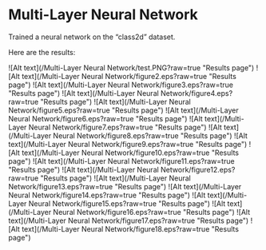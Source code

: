 
Multi-Layer Neural Network
=========================

Trained a neural network on the “class2d” dataset.

Here are the results:

![Alt text](/Multi-Layer Neural Network/test.PNG?raw=true "Results page")
![Alt text](/Multi-Layer Neural Network/figure2.eps?raw=true "Results page")
![Alt text](/Multi-Layer Neural Network/figure3.eps?raw=true "Results page")
![Alt text](/Multi-Layer Neural Network/figure4.eps?raw=true "Results page")
![Alt text](/Multi-Layer Neural Network/figure5.eps?raw=true "Results page")
![Alt text](/Multi-Layer Neural Network/figure6.eps?raw=true "Results page")
![Alt text](/Multi-Layer Neural Network/figure7.eps?raw=true "Results page")
![Alt text](/Multi-Layer Neural Network/figure8.eps?raw=true "Results page")
![Alt text](/Multi-Layer Neural Network/figure9.eps?raw=true "Results page")
![Alt text](/Multi-Layer Neural Network/figure10.eps?raw=true "Results page")
![Alt text](/Multi-Layer Neural Network/figure11.eps?raw=true "Results page")
![Alt text](/Multi-Layer Neural Network/figure12.eps?raw=true "Results page")
![Alt text](/Multi-Layer Neural Network/figure13.eps?raw=true "Results page")
![Alt text](/Multi-Layer Neural Network/figure14.eps?raw=true "Results page")
![Alt text](/Multi-Layer Neural Network/figure15.eps?raw=true "Results page")
![Alt text](/Multi-Layer Neural Network/figure16.eps?raw=true "Results page")
![Alt text](/Multi-Layer Neural Network/figure17.eps?raw=true "Results page")
![Alt text](/Multi-Layer Neural Network/figure18.eps?raw=true "Results page")
